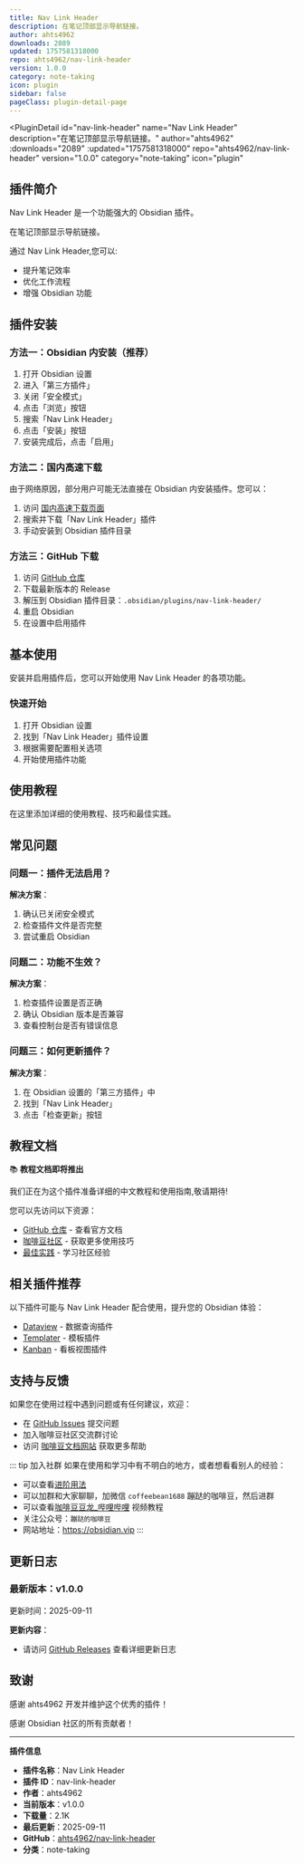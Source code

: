```yaml
---
title: Nav Link Header
description: 在笔记顶部显示导航链接。
author: ahts4962
downloads: 2089
updated: 1757581318000
repo: ahts4962/nav-link-header
version: 1.0.0
category: note-taking
icon: plugin
sidebar: false
pageClass: plugin-detail-page
---
```


<PluginDetail
  id="nav-link-header"
  name="Nav Link Header"
  description="在笔记顶部显示导航链接。"
  author="ahts4962"
  :downloads="2089"
  :updated="1757581318000"
  repo="ahts4962/nav-link-header"
  version="1.0.0"
  category="note-taking"
  icon="plugin"
>

<!-- AUTO_GENERATED_START -->
## 插件简介

Nav Link Header 是一个功能强大的 Obsidian 插件。

在笔记顶部显示导航链接。

通过 Nav Link Header,您可以:

- 提升笔记效率
- 优化工作流程
- 增强 Obsidian 功能

<!-- AUTO_GENERATED_END -->

<!-- AUTO_GENERATED_START -->
## 插件安装

### 方法一：Obsidian 内安装（推荐）

1. 打开 Obsidian 设置
2. 进入「第三方插件」
3. 关闭「安全模式」
4. 点击「浏览」按钮
5. 搜索「Nav Link Header」
6. 点击「安装」按钮
7. 安装完成后，点击「启用」

### 方法二：国内高速下载

由于网络原因，部分用户可能无法直接在 Obsidian 内安装插件。您可以：

1. 访问 [国内高速下载页面](/zh/documentation/obsidian-plugins-download.html)
2. 搜索并下载「Nav Link Header」插件
3. 手动安装到 Obsidian 插件目录

### 方法三：GitHub 下载

1. 访问 [GitHub 仓库](https://github.com/ahts4962/nav-link-header)
2. 下载最新版本的 Release
3. 解压到 Obsidian 插件目录：`.obsidian/plugins/nav-link-header/`
4. 重启 Obsidian
5. 在设置中启用插件

## 基本使用

安装并启用插件后，您可以开始使用 Nav Link Header 的各项功能。

### 快速开始

1. 打开 Obsidian 设置
2. 找到「Nav Link Header」插件设置
3. 根据需要配置相关选项
4. 开始使用插件功能

<!-- AUTO_GENERATED_END -->

<!-- CUSTOM_CONTENT_START:tutorial -->
## 使用教程

在这里添加详细的使用教程、技巧和最佳实践。

<!-- CUSTOM_CONTENT_END:tutorial -->

<!-- SHARED_CONTENT_START -->
## 常见问题

### 问题一：插件无法启用？

**解决方案**：
1. 确认已关闭安全模式
2. 检查插件文件是否完整
3. 尝试重启 Obsidian

### 问题二：功能不生效？

**解决方案**：
1. 检查插件设置是否正确
2. 确认 Obsidian 版本是否兼容
3. 查看控制台是否有错误信息

### 问题三：如何更新插件？

**解决方案**：
1. 在 Obsidian 设置的「第三方插件」中
2. 找到「Nav Link Header」
3. 点击「检查更新」按钮

## 教程文档

📚 **教程文档即将推出**

我们正在为这个插件准备详细的中文教程和使用指南,敬请期待!

您可以先访问以下资源：
- [GitHub 仓库](https://github.com/ahts4962/nav-link-header) - 查看官方文档
- [咖啡豆社区](/zh/bases/) - 获取更多使用技巧
- [最佳实践](/zh/best-practices/) - 学习社区经验

## 相关插件推荐

以下插件可能与 Nav Link Header 配合使用，提升您的 Obsidian 体验：

- [Dataview](/zh/plugins/dataview.html) - 数据查询插件
- [Templater](/zh/plugins/templater-obsidian.html) - 模板插件
- [Kanban](/zh/plugins/obsidian-kanban.html) - 看板视图插件

## 支持与反馈

如果您在使用过程中遇到问题或有任何建议，欢迎：

- 在 [GitHub Issues](https://github.com/ahts4962/nav-link-header/issues) 提交问题
- 加入咖啡豆社区交流群讨论
- 访问 [咖啡豆文档网站](https://obsidian.vip) 获取更多帮助

::: tip 加入社群
如果在使用和学习中有不明白的地方，或者想看看别人的经验：
- 可以查看[进阶用法](/zh/advanced)
- 可以加群和大家聊聊，加微信 `coffeebean1688` 蹦跶的咖啡豆，然后进群
- 可以查看[咖啡豆豆龙_哔哩哔哩](https://space.bilibili.com/618777356) 视频教程
- 关注公众号：`蹦跶的咖啡豆`
- 网站地址：https://obsidian.vip
:::
<!-- SHARED_CONTENT_END -->

<!-- AUTO_GENERATED_START -->
## 更新日志

### 最新版本：v1.0.0

更新时间：2025-09-11

**更新内容**：
- 请访问 [GitHub Releases](https://github.com/ahts4962/nav-link-header/releases) 查看详细更新日志

## 致谢

感谢 ahts4962 开发并维护这个优秀的插件！

感谢 Obsidian 社区的所有贡献者！

---

**插件信息**
- **插件名称**：Nav Link Header
- **插件 ID**：nav-link-header
- **作者**：ahts4962
- **当前版本**：v1.0.0
- **下载量**：2.1K
- **最后更新**：2025-09-11
- **GitHub**：[ahts4962/nav-link-header](https://github.com/ahts4962/nav-link-header)
- **分类**：note-taking
<!-- AUTO_GENERATED_END -->

</PluginDetail>

